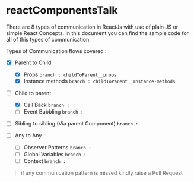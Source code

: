# reactComponentsTalk
There are 8 types of communication in ReactJs with use of plain JS or simple React Concepts. In this document you can find the sample code for all of this types of communication.

Types of Communication flows covered : 

- [x] Parent to Child
    - [x] Props `branch : childToParent__props`
    - [x] Instance methods `branch : childToParent__Instance-methods`
       
- [ ] Child to parent
    - [x] Call Back `branch : `
    - [ ] Event Bubbling `branch : `
       
- [ ] Sibling to sibling  (Via parent Component) `branch : `
       
- [ ] Any to Any
    - [ ] Observer Patterns `branch : `
    - [ ] Global Variables `branch : `
    - [ ] Context `branch : `
                
> if any communication pattern is missed kindly raise a Pull Request 
